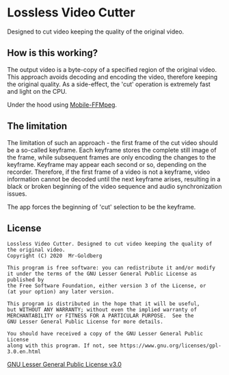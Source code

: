 # Lossless Video Cutter

Designed to cut video keeping the quality of the original video.

## How is this working?

The output video is a byte-copy of a specified region of the original video. This approach avoids decoding and encoding the video, therefore keeping the original quality. As a side-effect, the 'cut' operation is extremely fast and light on the CPU.

Under the hood using [Mobile-FFMpeg](https://github.com/tanersener/mobile-ffmpeg).

## The limitation

The limitation of such an approach - the first frame of the cut video should be a so-called keyframe. Each keyframe stores the complete still image of the frame, while subsequent frames are only encoding the changes to the keyframe. Keyframe may appear each second or so, depending on the recorder. Therefore, if the first frame of a video is not a keyframe, video information cannot be decoded until the next keyframe arises, resulting in a black or broken beginning of the video sequence and audio synchronization issues.

The app forces the beginning of 'cut' selection to be the keyframe.

## License

~~~
Lossless Video Cutter. Designed to cut video keeping the quality of the original video.
Copyright (C) 2020  Mr-Goldberg

This program is free software: you can redistribute it and/or modify
it under the terms of the GNU Lesser General Public License as published by
the Free Software Foundation, either version 3 of the License, or
(at your option) any later version.

This program is distributed in the hope that it will be useful,
but WITHOUT ANY WARRANTY; without even the implied warranty of
MERCHANTABILITY or FITNESS FOR A PARTICULAR PURPOSE.  See the
GNU Lesser General Public License for more details.

You should have received a copy of the GNU Lesser General Public License
along with this program. If not, see https://www.gnu.org/licenses/gpl-3.0.en.html
~~~

[GNU Lesser General Public License v3.0](https://www.gnu.org/licenses/gpl-3.0.en.html)
